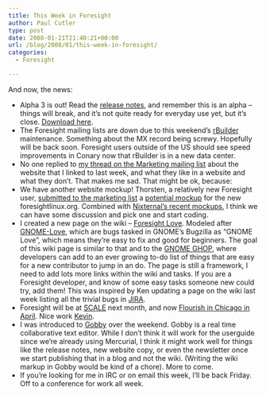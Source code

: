 ```yaml
---
title: This Week in Foresight
author: Paul Cutler
type: post
date: 2008-01-21T21:40:21+00:00
url: /blog/2008/01/this-week-in-foresight/
categories:
  - Foresight

---
```

And now, the news:

  * Alpha 3 is out! Read the [release notes][1], and remember this is an alpha &#8211; things will break, and it&#8217;s not quite ready for everyday use yet, but it&#8217;s close. [Download here][2].
  * The Foresight mailing lists are down due to this weekend&#8217;s [rBuilder][3] maintenance. Something about the MX record being screwy. Hopefully will be back soon. Foresight users outside of the US should see speed improvements in Conary now that rBuilder is in a new data center.
  * No one replied to [my thread on the Marketing mailing list][4] about the website that I linked to last week, and what they like in a website and what they don&#8217;t. That makes me sad. That might be ok, because:
  * We have another website mockup! Thorsten, a relatively new Foresight user, [submitted to the marketing list][5] a [potential mockup][6] for the new foresightlinux.org. Combined with [Nixternal&#8217;s recent mockups][7], I think we can have some discussion and pick one and start coding. 
  * I created a new page on the wiki &#8211; [Foresight Love][8]. Modeled after [GNOME-Love][9], which are bugs tasked in GNOME&#8217;s Bugzilla as &#8220;GNOME Love&#8221;, which means they&#8217;re easy to fix and good for beginners. The goal of this wiki page is similar to that and to the [GNOME GHOP][10], where developers can add to an ever growing to-do list of things that are easy for a new contributor to jump in an do. The page is still a framework, I need to add lots more links within the wiki and tasks. If you are a Foresight developer, and know of some easy tasks someone new could try, add them! This was inspired by Ken updating a page on the wiki last week listing all the trivial bugs in [JIRA][11].
  * Foresight will be at [SCALE][12] next month, and now [Flourish in Chicago in April][13]. Nice work [Kevin][14].
  * I was introduced to [Gobby][15] over the weekend. Gobby is a real time collaborative text editor. While I don&#8217;t think it will work for the userguide since we&#8217;re already using Mercurial, I think it might work well for things like the release notes, new website copy, or even the newsletter once we start publishing that in a blog and not the wiki. (Writing the wiki markup in Gobby would be kind of a chore). More to come.
  * If you&#8217;re looking for me in IRC or on email this week, I&#8217;ll be back Friday. Off to a conference for work all week.

 [1]: http://www.foresightlinux.org/releases/2-alpha-3/
 [2]: http://www.rpath.org/rbuilder/project/foresight/release?id=5953
 [3]: http://www.rpath.com/rbuilder
 [4]: http://groups.google.com/group/foresight-mktg/browse_thread/thread/3f01de6c7c79e42c
 [5]: http://groups.google.com/group/foresight-mktg/browse_thread/thread/fafcb486a877b1d
 [6]: http://thorstenpeh.de/uploads/foresight+linux/website+mock-up.png
 [7]: https://wiki.foresightlinux.org/display/~nixternal/SiteMockups
 [8]: https://wiki.foresightlinux.org/display/general/Foresight+Love
 [9]: http://live.gnome.org/GnomeLove
 [10]: http://code.google.com/p/google-highly-open-participation-gnome/
 [11]: http://issues.foresightlinux.org
 [12]: http://www.socallinuxexpo.org/
 [13]: http://groups.google.com/group/foresight-mktg/browse_thread/thread/b1fcef7115398232
 [14]: http://www.specialkevin.com/
 [15]: http://gobby.0x539.de/trac/